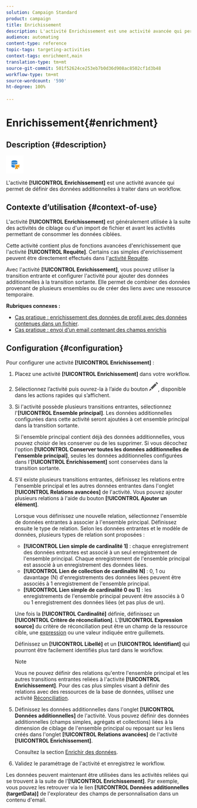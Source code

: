 ```yaml
---
solution: Campaign Standard
product: campaign
title: Enrichissement
description: L'activité Enrichissement est une activité avancée qui permet de définir des données additionnelles à traiter dans un workflow.
audience: automating
content-type: reference
topic-tags: targeting-activities
context-tags: enrichment,main
translation-type: tm+mt
source-git-commit: 501f52624ce253eb7b0d36d908ac8502cf1d3b48
workflow-type: tm+mt
source-wordcount: '590'
ht-degree: 100%

---
```



# Enrichissement{#enrichment}

## Description {#description}

![](assets/enrichment.png)

L&#39;activité **[!UICONTROL Enrichissement]** est une activité avancée qui permet de définir des données additionnelles à traiter dans un workflow.

## Contexte d’utilisation {#context-of-use}

L&#39;activité **[!UICONTROL Enrichissement]** est généralement utilisée à la suite des activités de ciblage ou d&#39;un import de fichier et avant les activités permettant de consommer les données ciblées.

Cette activité contient plus de fonctions avancées d&#39;enrichissement que l&#39;activité **[!UICONTROL Requête]**. Certains cas simples d&#39;enrichissement peuvent être directement effectués dans l&#39;[activité Requête](../../automating/using/query.md#enriching-data).

Avec l&#39;activité **[!UICONTROL Enrichissement]**, vous pouvez utiliser la transition entrante et configurer l&#39;activité pour ajouter des données additionnelles à la transition sortante. Elle permet de combiner des données provenant de plusieurs ensembles ou de créer des liens avec une ressource temporaire.

**Rubriques connexes :**

* [Cas pratique : enrichissement des données de profil avec des données contenues dans un fichier](../../automating/using/enriching-profile-data-file.md).
* [Cas pratique : envoi d’un email contenant des champs enrichis](../../automating/using/sending-email-enriched-fields.md)

## Configuration {#configuration}

Pour configurer une activité **[!UICONTROL Enrichissement]** :

1. Placez une activité **[!UICONTROL Enrichissement]** dans votre workflow.
1. Sélectionnez l’activité puis ouvrez-la à l’aide du bouton ![](assets/edit_darkgrey-24px.png), disponible dans les actions rapides qui s’affichent.
1. Si l&#39;activité possède plusieurs transitions entrantes, sélectionnez l&#39;**[!UICONTROL Ensemble principal]**. Les données additionnelles configurées dans cette activité seront ajoutées à cet ensemble principal dans la transition sortante.

   Si l&#39;ensemble principal contient déjà des données additionnelles, vous pouvez choisir de les conserver ou de les supprimer. Si vous décochez l&#39;option **[!UICONTROL Conserver toutes les données additionnelles de l&#39;ensemble principal]**, seules les données additionnelles configurées dans l&#39;**[!UICONTROL Enrichissement]** sont conservées dans la transition sortante.

1. S&#39;il existe plusieurs transitions entrantes, définissez les relations entre l&#39;ensemble principal et les autres données entrantes dans l&#39;onglet **[!UICONTROL Relations avancées]** de l&#39;activité. Vous pouvez ajouter plusieurs relations à l&#39;aide du bouton **[!UICONTROL Ajouter un élément]**.

   Lorsque vous définissez une nouvelle relation, sélectionnez l&#39;ensemble de données entrantes à associer à l&#39;ensemble principal. Définissez ensuite le type de relation. Selon les données entrantes et le modèle de données, plusieurs types de relation sont proposées :

   * **[!UICONTROL Lien simple de cardinalité 1]** : chaque enregistrement des données entrantes est associé à un seul enregistrement de l&#39;ensemble principal. Chaque enregistrement de l&#39;ensemble principal est associé à un enregistrement des données liées.
   * **[!UICONTROL Lien de collection de cardinalité N]** : 0, 1 ou davantage (N) d&#39;enregistrements des données liées peuvent être associés à 1 enregistrement de l&#39;ensemble principal.
   * **[!UICONTROL Lien simple de cardinalité 0 ou 1]** : les enregistrements de l&#39;ensemble principal peuvent être associés à 0 ou 1 enregistrement des données liées (et pas plus de un).

   Une fois la **[!UICONTROL Cardinalité]** définie, définissez un **[!UICONTROL Critère de réconciliation]**. L&#39;**[!UICONTROL Expression source]** du critère de réconciliation peut être un champ de la ressource cible, une [expression](../../automating/using/advanced-expression-editing.md) ou une valeur indiquée entre guillemets.

   Définissez un **[!UICONTROL Libellé]** et un **[!UICONTROL Identifiant]** qui pourront être facilement identifiés plus tard dans le workflow.

   >[!NOTE]
   >
   >Vous ne pouvez définir des relations qu&#39;entre l&#39;ensemble principal et les autres transitions entrantes reliées à l&#39;activité **[!UICONTROL Enrichissement]**. Pour des cas plus simples visant à définir des relations avec des ressources de la base de données, utilisez une activité [Réconciliation](../../automating/using/reconciliation.md).

1. Définissez les données additionnelles dans l&#39;onglet **[!UICONTROL Données additionnelles]** de l&#39;activité. Vous pouvez définir des données additionnelles (champs simples, agrégats et collections) liées à la dimension de ciblage de l&#39;ensemble principal ou reposant sur les liens créés dans l&#39;onglet **[!UICONTROL Relations avancées]** de l&#39;activité **[!UICONTROL Enrichissement]**.

   Consultez la section [Enrichir des données](../../automating/using/query.md#enriching-data).

1. Validez le paramétrage de l&#39;activité et enregistrez le workflow.

Les données peuvent maintenant être utilisées dans les activités reliées qui se trouvent à la suite de l&#39;**[!UICONTROL Enrichissement]**. Par exemple, vous pouvez les retrouver via le lien **[!UICONTROL Données additionnelles (targetData)]** de l&#39;explorateur des champs de personnalisation dans un contenu d&#39;email.
